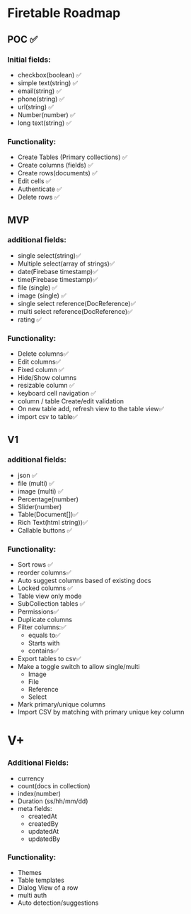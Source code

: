 # Firetable Roadmap

## POC ✅

### Initial fields:

- checkbox(boolean) ✅
- simple text(string) ✅
- email(string) ✅
- phone(string) ✅
- url(string) ✅
- Number(number) ✅
- long text(string) ✅

### Functionality:

- Create Tables (Primary collections) ✅
- Create columns (fields) ✅
- Create rows(documents) ✅
- Edit cells ✅
- Authenticate ✅
- Delete rows ✅

## MVP

### additional fields:

- single select(string)✅
- Multiple select(array of strings)✅
- date(Firebase timestamp)✅
- time(Firebase timestamp)✅
- file (single) ✅
- image (single) ✅
- single select reference(DocReference)✅
- multi select reference(DocReference)✅
- rating ✅

### Functionality:

- Delete columns✅
- Edit columns✅
- Fixed column ✅
- Hide/Show columns
- resizable column ✅
- keyboard cell navigation ✅
- column / table Create/edit validation
- On new table add, refresh view to the table view✅
- import csv to table✅

## V1

### additional fields:

- json ✅
- file (multi) ✅
- image (multi) ✅
- Percentage(number)
- Slider(number)
- Table(Document[])✅
- Rich Text(html string))✅
- Callable buttons ✅

### Functionality:

- Sort rows ✅
- reorder columns✅
- Auto suggest columns based of existing docs
- Locked columns ✅
- Table view only mode
- SubCollection tables ✅
- Permissions✅
- Duplicate columns
- Filter columns:✅
  - equals to✅
  - Starts with
  - contains✅
- Export tables to csv✅
- Make a toggle switch to allow single/multi
  - Image
  - File
  - Reference
  - Select
- Mark primary/unique columns
- Import CSV by matching with primary unique key column

# V+

### Additional Fields:

- currency
- count(docs in collection)
- index(number)
- Duration (ss/hh/mm/dd)
- meta fields:
  - createdAt
  - createdBy
  - updatedAt
  - updatedBy

### Functionality:

- Themes
- Table templates
- Dialog View of a row
- multi auth
- Auto detection/suggestions
